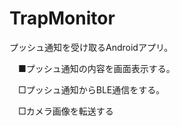 # TrapMonitor
プッシュ通知を受け取るAndroidアプリ。

　■プッシュ通知の内容を画面表示する。
  
　□プッシュ通知からBLE通信をする。
  
　□カメラ画像を転送する
  
